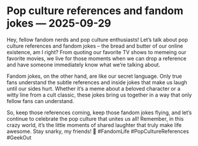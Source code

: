 # Pop culture references and fandom jokes — 2025-09-29

Hey, fellow fandom nerds and pop culture enthusiasts! Let’s talk about pop culture references and fandom jokes – the bread and butter of our online existence, am I right? From quoting our favorite TV shows to memeing our favorite movies, we live for those moments when we can drop a reference and have someone immediately know what we’re talking about.

Fandom jokes, on the other hand, are like our secret language. Only true fans understand the subtle references and inside jokes that make us laugh until our sides hurt. Whether it’s a meme about a beloved character or a witty line from a cult classic, these jokes bring us together in a way that only fellow fans can understand.

So, keep those references coming, keep those fandom jokes flying, and let’s continue to celebrate the pop culture that unites us all! Remember, in this crazy world, it’s the little moments of shared laughter that truly make life awesome. Stay snarky, my friends! 🌟 #FandomLife #PopCultureReferences #GeekOut